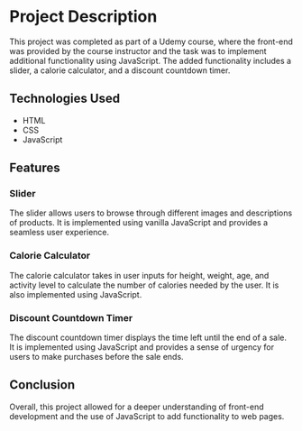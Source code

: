 # Project Description

This project was completed as part of a Udemy course, where the front-end was provided by the course instructor and the task was to implement additional functionality using JavaScript. The added functionality includes a slider, a calorie calculator, and a discount countdown timer.

## Technologies Used

- HTML
- CSS
- JavaScript

## Features

### Slider

The slider allows users to browse through different images and descriptions of products. It is implemented using vanilla JavaScript and provides a seamless user experience.

### Calorie Calculator

The calorie calculator takes in user inputs for height, weight, age, and activity level to calculate the number of calories needed by the user. It is also implemented using JavaScript.

### Discount Countdown Timer

The discount countdown timer displays the time left until the end of a sale. It is implemented using JavaScript and provides a sense of urgency for users to make purchases before the sale ends.

## Conclusion

Overall, this project allowed for a deeper understanding of front-end development and the use of JavaScript to add functionality to web pages.

